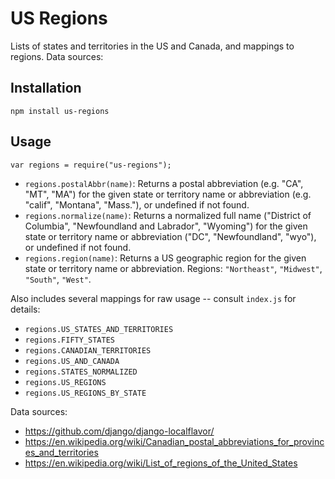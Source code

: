 US Regions
==========

Lists of states and territories in the US and Canada, and mappings to regions.  Data sources:

Installation
------------

    npm install us-regions

Usage
-----

    var regions = require("us-regions");

 - ``regions.postalAbbr(name)``: Returns a postal abbreviation (e.g. "CA", "MT", "MA") for the given state or territory name or abbreviation (e.g. "calif", "Montana", "Mass."), or undefined if not found.
 - ``regions.normalize(name)``: Returns a normalized full name ("District of Columbia", "Newfoundland and Labrador", "Wyoming") for the given state or territory name or abbreviation ("DC", "Newfoundland", "wyo"), or undefined if not found.
 - ``regions.region(name)``: Returns a US geographic region for the given state or territory name or abbreviation. Regions: ``"Northeast"``, ``"Midwest"``, ``"South"``, ``"West"``.

Also includes several mappings for raw usage -- consult ``index.js`` for details:
 - ``regions.US_STATES_AND_TERRITORIES``
 - ``regions.FIFTY_STATES``
 - ``regions.CANADIAN_TERRITORIES``
 - ``regions.US_AND_CANADA``
 - ``regions.STATES_NORMALIZED``
 - ``regions.US_REGIONS``
 - ``regions.US_REGIONS_BY_STATE``

Data sources:

 - https://github.com/django/django-localflavor/
 - https://en.wikipedia.org/wiki/Canadian_postal_abbreviations_for_provinces_and_territories
 - https://en.wikipedia.org/wiki/List_of_regions_of_the_United_States

